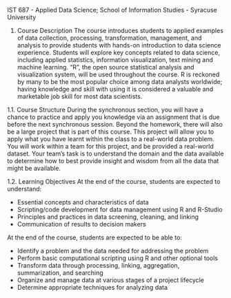 IST 687 - Applied Data Science; School of Information Studies - Syracuse University

1. Course Description
The course introduces students to applied examples of data collection, processing, transformation,
management, and analysis to provide students with hands-on introduction to data science
experience. Students will explore key concepts related to data science, including applied
statistics, information visualization, text mining and machine learning. “R”, the open source
statistical analysis and visualization system, will be used throughout the course. R is reckoned by
many to be the most popular choice among data analysts worldwide; having knowledge and skill
with using it is considered a valuable and marketable job skill for most data scientists.

1.1. Course Structure
During the synchronous section, you will have a chance to practice and apply you knowledge via
an assignment that is due before the next synchronous session. Beyond the homework, there will
also be a large project that is part of this course. This project will allow you to apply what you
have learnt within the class to a real-world data problem. You will work within a team for this
project, and be provided a real-world dataset. Your team’s task is to understand the domain and
the data available to determine how to best provide insight and wisdom from all the data that
might be available.

1.2. Learning Objectives
At the end of the course, students are expected to understand:
- Essential concepts and characteristics of data
- Scripting/code development for data management using R and R-Studio
- Principles and practices in data screening, cleaning, and linking
- Communication of results to decision makers

At the end of the course, students are expected to be able to:
- Identify a problem and the data needed for addressing the problem
- Perform basic computational scripting using R and other optional tools
- Transform data through processing, linking, aggregation, summarization, and searching
- Organize and manage data at various stages of a project lifecycle
- Determine appropriate techniques for analyzing data
